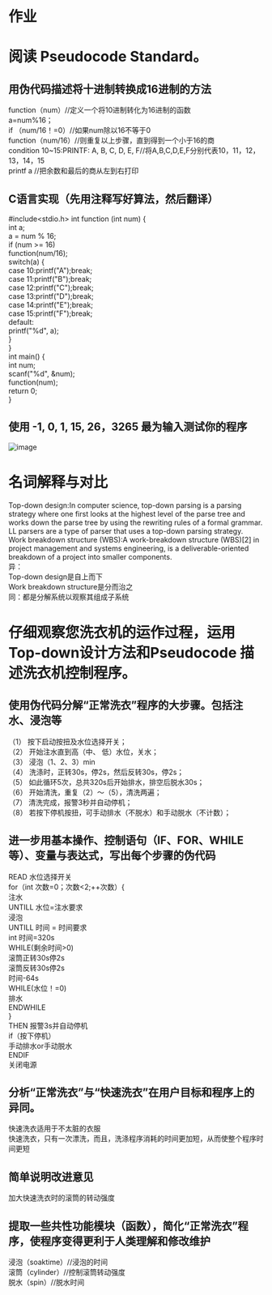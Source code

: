 # 作业
# 阅读 Pseudocode Standard。     
## 用伪代码描述将十进制转换成16进制的方法     
function（num）//定义一个将10进制转化为16进制的函数       
a=num%16；       
if （num/16！=0）//如果num除以16不等于0           
function（num/16）//则重复以上步骤，直到得到一个小于16的商       
condition 10~15:PRINTF: A, B, C, D, E, F//将A,B,C,D,E,F分别代表10，11，12，13，14，15     
printf a //把余数和最后的商从左到右打印       
## C语言实现（先用注释写好算法，然后翻译）             
#include<stdio.h>
int function (int num) {    
  int a;    
  a = num % 16;   
  if (num >= 16)   
    function(num/16);       
  switch(a) {    
    case 10:printf("A");break;       
    case 11:printf("B");break;     
    case 12:printf("C");break;    
    case 13:printf("D");break;      
    case 14:printf("E");break;       
    case 15:printf("F");break;      
    default:     
        printf("%d", a);        
  }       
}       
int main() {        
  int num;       
  scanf("%d", &num);     
  function(num);          
  return 0;             
}                  
## 使用 -1, 0, 1, 15, 26，3265 最为输入测试你的程序           
![image](http://m.qpic.cn/psb?/V11lkfIM05bhcV/1.HaDzTWq7UEN0PIcJ8S03XhmbI6FAHQjzF*LEVasxA!/b/dDUBAAAAAAAA&bo=MwLHAAAAAAARB8Y!&rf=viewer_4)
# 名词解释与对比           
Top-down design:In computer science, top-down parsing is a parsing strategy where one first looks at the highest level of the parse tree and works down the parse tree by using the rewriting rules of a formal grammar. LL parsers are a type of parser that uses a top-down parsing strategy.            
Work breakdown structure (WBS):A work-breakdown structure (WBS)[2] in project management and systems engineering, is a deliverable-oriented breakdown of a project into smaller components.        
异：     
Top-down design是自上而下               
Work breakdown structure是分而治之         
同：都是分解系统以观察其组成子系统    
# 仔细观察您洗衣机的运作过程，运用Top-down设计方法和Pseudocode 描述洗衣机控制程序。          
## 使用伪代码分解“正常洗衣”程序的大步骤。包括注水、浸泡等     
（1） 按下启动按扭及水位选择开关；       
（2） 开始注水直到高（中、 低）水位，关水；       
（3） 浸泡（1、2、3）min       
（4） 洗涤时，正转30s，停2s，然后反转30s，停2s；       
（5） 如此循环5次，总共320s后开始排水，排空后脱水30s；       
（6） 开始清洗，重复（2）～（5），清洗两遍；       
（7） 清洗完成，报警3秒并自动停机；      
（8） 若按下停机按扭，可手动排水（不脱水）和手动脱水（不计数）；     
## 进一步用基本操作、控制语句（IF、FOR、WHILE等）、变量与表达式，写出每个步骤的伪代码
READ 水位选择开关         
for（int 次数=0；次数<2;++次数）{        
注水       
UNTILL 水位=注水要求      
浸泡           
UNTILL 时间 = 时间要求   
int 时间=320s   
WHILE(剩余时间>0)   
滚筒正转30s停2s   
滚筒反转30s停2s    
时间-64s   
WHILE(水位！=0)   
排水     
ENDWHILE   
}    
THEN 报警3s并自动停机    
if（按下停机）    
手动排水or手动脱水   
ENDIF   
关闭电源   
## 分析“正常洗衣”与“快速洗衣”在用户目标和程序上的异同。
快速洗衣适用于不太脏的衣服      
快速洗衣，只有一次漂洗，而且，洗涤程序消耗的时间更加短，从而使整个程序时间更短       
## 简单说明改进意见     
加大快速洗衣时的滚筒的转动强度      
## 提取一些共性功能模块（函数），简化“正常洗衣”程序，使程序变得更利于人类理解和修改维护     
浸泡（soaktime）//浸泡的时间       
滚筒（cylinder）//控制滚筒转动强度    
脱水（spin）//脱水时间     